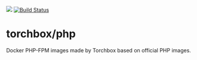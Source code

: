[![](https://badge.imagelayers.io/torchbox/php:7-fpm.svg)](https://imagelayers.io/?images=torchbox/php:7-fpm 'Get your own badge on imagelayers.io') [![Build Status](https://travis-ci.org/torchbox/docker-php.svg?branch=master)](https://travis-ci.org/torchbox/docker-php)

# torchbox/php

Docker PHP-FPM images made by Torchbox based on official PHP images.
